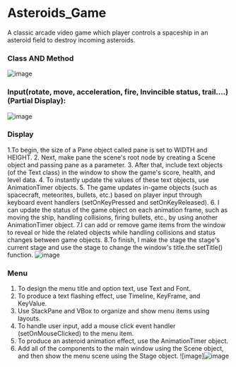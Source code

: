 # Asteroids_Game
 A classic arcade video game which player controls a spaceship in an asteroid field to destroy incoming asteroids.
### Class AND Method
![image](https://github.com/xingyeahhh/Asteroids_Game/assets/123461462/82663200-a82f-4cb5-9646-fd4ce0c71e8d)

### Input(rotate, move, acceleration, fire, Invincible status, trail....)(Partial Display):
![image](https://github.com/xingyeahhh/Asteroids_Game/assets/123461462/9b1ff199-1b40-490d-90ad-a80065149393)

### Display
1.To begin, the size of a Pane object called pane is set to WIDTH and HEIGHT.
2. Next, make pane the scene's root node by creating a Scene object and passing pane as a parameter.
3. After that, include text objects (of the Text class) in the window to show the game's score, health, and level data.
4. To instantly update the values of these text objects, use AnimationTimer objects.
5. The game updates in-game objects (such as spacecraft, meteorites, bullets, etc.) based on player input through keyboard event handlers (setOnKeyPressed and setOnKeyReleased).
6. I can update the status of the game object on each animation frame, such as moving the ship, handling collisions, firing bullets, etc., by using another AnimationTimer object.
7.I can add or remove game items from the window to reveal or hide the related objects while handling collisions and status changes between game objects.
8.To finish, I make the stage the stage's current stage and use the stage to change the window's title.the setTitle() function.
![image](https://github.com/xingyeahhh/Asteroids_Game/assets/123461462/c25743d2-9835-48d7-a71e-3047052538df)

### Menu
1. To design the menu title and option text, use Text and Font.
2. To produce a text flashing effect, use Timeline, KeyFrame, and KeyValue.
3. Use StackPane and VBox to organize and show menu items using layouts.
4. To handle user input, add a mouse click event handler (setOnMouseClicked) to the menu item.
5. To produce an asteroid animation effect, use the AnimationTimer object.
6. Add all of the components to the main window using the Scene object, and then show the menu scene using the Stage object.
![image]![image](https://github.com/xingyeahhh/Asteroids_Game/assets/123461462/e56da75d-cf00-4da7-addb-d75951be8d6c)


